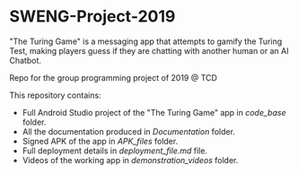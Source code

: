 # SWENG-Project-2019
"The Turing Game" is a messaging app that attempts to gamify the Turing Test, making players guess if they are chatting with another human or an AI Chatbot.

Repo for the group programming project of 2019 @ TCD  

This repository contains:
  - Full Android Studio project of the "The Turing Game" app in *code_base* folder.
  - All the documentation produced in *Documentation* folder.
  - Signed APK of the app in *APK_files* folder.
  - Full deployment details in *deployment_file.md* file.
  - Videos of the working app in *demonstration_videos* folder.
  
